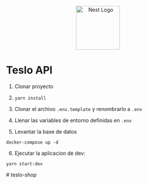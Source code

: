 <p align="center">
  <a href="http://nestjs.com/" target="blank"><img src="https://nestjs.com/img/logo-small.svg" width="120" alt="Nest Logo" /></a>
</p>

# Teslo API

1. Clonar proyecto
2. ``` yarn install ```
3. Clonar el archivo ```.env.template``` y renombrarlo a ```.env```

4. Llenar las variables de entorno definidas en ```.env```

5. Levantar la base de datos
```
docker-compose up -d
```

6. Ejecutar la aplicacion de dev:
```
yarn start:dev
```
#   t e s l o - s h o p  
 
